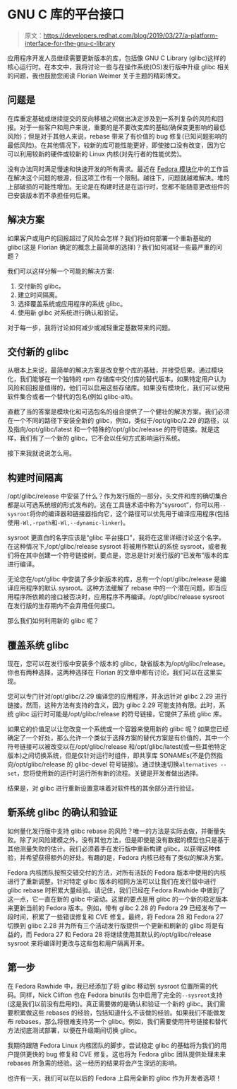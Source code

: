 # GNU C 库的平台接口

> 原文：<https://developers.redhat.com/blog/2019/03/27/a-platform-interface-for-the-gnu-c-library>

应用程序开发人员继续需要更新版本的库，包括像 GNU C Library (glibc)这样的核心运行时。在本文中，我将讨论一些与在操作系统(OS)发行版中升级 glibc 相关的问题，我也鼓励您阅读 Florian Weimer 关于主题的精彩博文。

## 问题是

在库重定基础或继续提交的反向移植之间做出决定涉及到一系列复杂的风险和回报。对于一些客户和用户来说，重要的是不要改变库的基础(确保变更影响的最低风险)；但是对于其他人来说，rebase 带来了有价值的 bug 修复(已知问题影响的最低风险)。在其他情况下，较新的库可能性能更好，即使接口没有改变，因为它可以利用较新的硬件或较新的 Linux 内核(对先行者的性能优势)。

没有办法同时满足慢速和快速开发的所有需求。最近在 [Fedora 模块化](https://docs.fedoraproject.org/en-US/modularity/)中的工作旨在解决这个问题的根源，但这项工作有一个限制。越往下，问题就越难解决。堆的上部破损的可能性增加。无论是在构建时还是在运行时，您都不能随意更改组件的已安装版本而不承担任何后果。

## 解决方案

如果客户或用户的回报超过了风险会怎样？我们将如何部署一个重新基础的 glibc(这是 Florian 确定的概念上最简单的选择)？我们如何减轻一些最严重的问题？

我们可以这样分解一个可能的解决方案:

1.  交付新的 glibc。
2.  建立时间隔离。
3.  选择覆盖系统或应用程序的系统 glibc。
4.  使用新 glibc 对系统进行确认和验证。

对于每一步，我将讨论如何减少或减轻重定基数带来的问题。

## 交付新的 glibc

从根本上来说，最简单的解决方案是改变整个库的基础，并接受后果。通过模块化，我们能够在一个独特的 rpm 存储库中交付库的替代版本。如果特定用户认为风险和回报是值得的，他们可以启用这些存储库。如果没有模块化，我们可以使用软件集合或者一个替代的包名(例如 glibc-alt)。

直截了当的答案是模块化和可选包名的组合提供了一个健壮的解决方案。我们必须在一个不同的路径下安装全新的 glibc，例如，类似于/opt/glibc/2.29 的路径，以及指向/opt/glibc/latest 和一个特殊的/opt/glibc/release 的符号链接。就是这样，我们有了一个新的 glibc，它不会以任何方式影响运行系统。

接下来我就说说怎么用。

## 构建时间隔离

/opt/glibc/release 中安装了什么？作为发行版的一部分，头文件和库的确切集合都是以可选系统根的形式发布的。这在工具链术语中称为“sysroot”，你可以用`--sysroot`将你的编译器和链接器指向它，这个路径可以优先用于编译应用程序(包括使用`-Wl,-rpath`和`-Wl,--dynamic-linker`)。

sysroot 更直白的名字应该是“glibc 平台接口”，我将在这里详细讨论这个名字。在这种情况下,/opt/glibc/release sysroot 将被用作默认的系统 sysroot，或者我们将在其中创建一个符号链接树。要点是，您总是针对发行版的“已发布”版本的库进行编译。

无论您在/opt/glibc 中安装了多少新版本的库，总有一个/opt/glibc/release 是编译应用程序的默认 sysroot。这种方法缓解了 rebase 中的一个潜在问题，即当应用程序所依赖的接口被否决时，应用程序不再编译。/opt/glibc/release sysroot 在发行版的生存期内不会弃用任何接口。

那么我们如何利用新的 glibc 呢？

## 覆盖系统 glibc

现在，您可以在发行版中安装多个版本的 glibc，缺省版本为/opt/glibc/release。你也有两种选择，这两种选择在 Florian 的文章中都有讨论，我们可以在这里实现。

您可以专门针对/opt/glibc/2.29 编译您的应用程序，并永远针对 glibc 2.29 进行链接。然而，这种方法有支持的含义，因为 glibc 2.29 可能支持有限。此时，系统 glibc 运行时可能是/opt/glibc/release 的符号链接，它提供了系统 glibc 库。

如果它的价值足以让您改变一个系统或一个容器来使用新的 glibc 呢？如果您已经确定了一个好处，那么允许一个类似于选择方案的替代方案是有价值的，其中一个符号链接可以被改变以在/opt/glibc/release 和/opt/glibc/latest(或一些其他特定版本)之间切换系统，但是仅针对运行时组件，即共享库 SONAMEs(不是仍然指向/opt/glibc/release 的 glibc-devel 符号链接)。通过快速切换`alternatives --set`，您将使用新的运行时运行所有新的流程。关键是开发者做出选择。

结果是，对 glibc 进行重新设置意味着对软件栈的其余部分进行验证。

## 新系统 glibc 的确认和验证

如何量化发行版中支持 glibc rebase 的风险？唯一的方法是实际去做，并衡量失败。除了对风险建模之外，没有其他方法，但是即使是没有数据的模型也只是基于其他测量失败的估计。我们必须着手在发行版中重新构建 glibc，以获得这种体验，并希望获得额外的好处。有趣的是，Fedora 内核已经有了类似的解决方案。

Fedora 内核团队按照交错交付的方法，对所有活跃的 Fedora 版本中使用的内核进行了重新调整。针对特定 glibc 版本的相同方法可以让我们在发行版中进行 glibc rebase 时积累大量经验。请记住，我们已经在 Fedora Rawhide 中做到了这一点，它一直在新的 glibc 中滚动。这里的要点是用 glibc 的一个新的稳定版本来更新当前的 Fedora 版本。例如，带有 glibc 2.28 的 Fedora 29 已经发布了一段时间，积累了一些错误修复和 CVE 修复。最终，将 Fedora 28 和 Fedora 27 切换到 glibc 2.28 并为所有三个活动发行版提供一个更新和刷新的 glibc 将是有益的，而 Fedora 27 和 Fedora 28 将继续使用其默认的/opt/glibc/release sysroot 来将编译时更改与这些包和用户隔离开来。

## 第一步

在 Fedora Rawhide 中，我已经添加了将 glibc 移动到 sysroot 位置所需的代码。同样，Nick Clifton 也在 Fedora binutils 包中启用了完全的`--sysroot`支持(这是我们以前没有启用的)。真正需要做的是确认和验证一个新的 glibc。我们需要积累做这些 rebases 的经验，包括知道什么不该做的经验。如果我们不能做发布 rebases，那么将很难支持另一个 glibc。例如，我们需要使用符号链接和替代方法彻底测试部署，以便在升级期间切换 glibc。

我期待跟随 Fedora Linux 内核团队的脚步。尝试稳定 glibc 的基础将为我们的用户提供更快的 bug 修复和 CVE 修复。这也将为 Fedora glibc 团队提供处理未来 rebases 所急需的经验。这一经历的结果将会产生深远的影响。

也许有一天，我们可以在以后的 Fedora 上启用全新的 glibc 作为开发者选项！